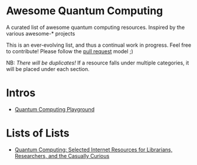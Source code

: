 # Awesome Quantum Computing
A curated list of awesome quantum computing resources. Inspired by the various awesome-* projects

This is an ever-evolving list, and thus a continual work in progress. Feel free to contribute! Please follow the [pull request](https://help.github.com/articles/using-pull-requests/) model ;)

NB: _There will be duplicates!_ If a resource falls under multiple categories, it will be placed under each section.

# Intros
- [Quantum Computing Playground](https://qcplayground.withgoogle.com/#/home)

# Lists of Lists
- [Quantum Computing: Selected Internet Resources for Librarians, Researchers, and the Casually Curious](http://www.istl.org/09-spring/internet.html)
